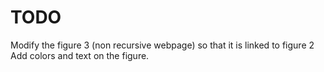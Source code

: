 # TODO

Modify the figure 3 (non recursive webpage) so that it is linked to figure 2
Add colors and text on the figure.
